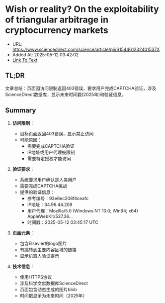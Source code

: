 # Wish or reality? On the exploitability of triangular arbitrage in cryptocurrency markets
- URL: https://www.sciencedirect.com/science/article/pii/S154461232401537X
- Added At: 2025-05-12 03:42:02
- [Link To Text](2025-05-12-wish-or-reality-on-the-exploitability-of-triangular-arbitrage-in-cryptocurrency-markets_raw.md)

## TL;DR
文章总结：页面因访问限制返回403错误，要求用户完成CAPTCHA验证，涉及ScienceDirect数据库，显示未来时间戳(2025年)和验证信息。

## Summary
1. **访问限制**：
   - 目标页面返回403错误，显示禁止访问
   - 可能原因：
     - 需要完成CAPTCHA验证
     - IP地址或用户代理被限制
     - 需要特定授权才能访问

2. **验证要求**：
   - 系统要求用户确认是人类用户
   - 需要完成CAPTCHA挑战
   - 提供的验证信息：
     - 参考编号：93e6ec208f4ceafc
     - IP地址：34.96.44.209
     - 用户代理：Mozilla/5.0 (Windows NT 10.0; Win64; x64) AppleWebKit/537.36...
     - 时间戳：2025-05-12 03:45:17 UTC

3. **页面元素**：
   - 包含Elsevier的logo图片
   - 有跳转到主要内容区域的链接
   - 显示机器人验证提示

4. **技术信息**：
   - 使用HTTPS协议
   - 涉及科学文献数据库ScienceDirect
   - 页面包含动态生成的图片blob
   - 时间戳显示为未来时间（2025年）
